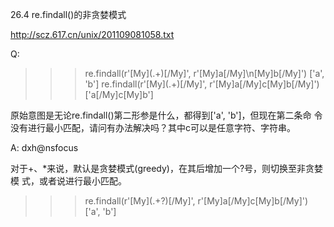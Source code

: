 26.4 re.findall()的非贪婪模式

http://scz.617.cn/unix/201109081058.txt

Q:

>>> re.findall(r'\[My\](.+)\[/My\]', r'[My]a[/My]\n[My]b[/My]')
['a', 'b']
>>> re.findall(r'\[My\](.+)\[/My\]', r'[My]a[/My]c[My]b[/My]')
['a[/My]c[My]b']

原始意图是无论re.findall()第二形参是什么，都得到['a', 'b']，但现在第二条命
令没有进行最小匹配，请问有办法解决吗？其中c可以是任意字符、字符串。

A: dxh@nsfocus

对于+、*来说，默认是贪婪模式(greedy)，在其后增加一个?号，则切换至非贪婪模
式，或者说进行最小匹配。

>>> re.findall(r'\[My\](.+?)\[/My\]', r'[My]a[/My]c[My]b[/My]')
['a', 'b']

